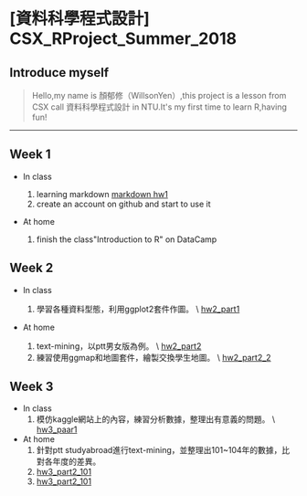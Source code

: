 # [資料科學程式設計] CSX_RProject_Summer_2018

## Introduce myself

>Hello,my name is 顏郁修（WillsonYen）,this project is a lesson from CSX call 資料科學程式設計 in NTU.It's my first time to learn R,having fun!


***

## Week 1

* In class
  1. learning markdown
[markdown hw1](https://willsonyen.github.io/CSX_RProject_Summer_2018/markdown/markdown.html)
  2. create an account on github and start to use it
  
  
 * At home
   1. finish the class"Introduction to R" on DataCamp


## Week 2
* In class
  1. 學習各種資料型態，利用ggplot2套件作圖。
   \ [hw2_part1](https://willsonyen.github.io/CSX_RProject_Summer_2018/Week_2/hw2_part1.html)
  
* At home
  1. text-mining，以ptt男女版為例。
   \ [hw2_part2](https://willsonyen.github.io/CSX_RProject_Summer_2018/Week_2/hw_part2.html)
  2. 練習使用ggmap和地圖套件，繪製交換學生地圖。
   \ [hw2_part2_2](https://willsonyen.github.io/CSX_RProject_Summer_2018/Week_2/hw2_part2_2.html)

## Week 3
* In class
  1. 模仿kaggle網站上的內容，練習分析數據，整理出有意義的問題。
   \ [hw3_paar1](https://willsonyen.github.io/CSX_RProject_Summer_2018/Week_3/RMD_EDA2.html)
* At home
  1. 針對ptt studyabroad進行text-mining，並整理出101~104年的數據，比對各年度的差異。
   11. [hw3_part2_101](https://willsonyen.github.io/CSX_RProject_Summer_2018/Week_3/hw3_2.html)
   12. [hw3_part2_101](https://willsonyen.github.io/CSX_RProject_Summer_2018/Week_3/hw3_2.html)
